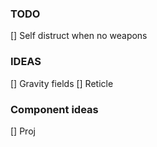 ### TODO
[] Self distruct when no weapons

### IDEAS
[] Gravity fields
[] Reticle

### Component ideas
[] Proj
